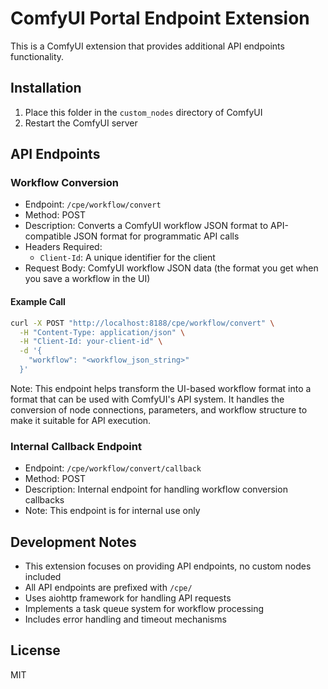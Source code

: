 # ComfyUI Portal Endpoint Extension

This is a ComfyUI extension that provides additional API endpoints functionality.

## Installation

1. Place this folder in the `custom_nodes` directory of ComfyUI
2. Restart the ComfyUI server

## API Endpoints

### Workflow Conversion

- Endpoint: `/cpe/workflow/convert`
- Method: POST
- Description: Converts a ComfyUI workflow JSON format to API-compatible JSON format for programmatic API calls
- Headers Required:
  - `Client-Id`: A unique identifier for the client
- Request Body: ComfyUI workflow JSON data (the format you get when you save a workflow in the UI)

#### Example Call

```bash
curl -X POST "http://localhost:8188/cpe/workflow/convert" \
  -H "Content-Type: application/json" \
  -H "Client-Id: your-client-id" \
  -d '{
    "workflow": "<workflow_json_string>"
  }'
```

Note: This endpoint helps transform the UI-based workflow format into a format that can be used with ComfyUI's API system. It handles the conversion of node connections, parameters, and workflow structure to make it suitable for API execution.

### Internal Callback Endpoint

- Endpoint: `/cpe/workflow/convert/callback`
- Method: POST
- Description: Internal endpoint for handling workflow conversion callbacks
- Note: This endpoint is for internal use only

## Development Notes

- This extension focuses on providing API endpoints, no custom nodes included
- All API endpoints are prefixed with `/cpe/`
- Uses aiohttp framework for handling API requests
- Implements a task queue system for workflow processing
- Includes error handling and timeout mechanisms

## License

MIT
